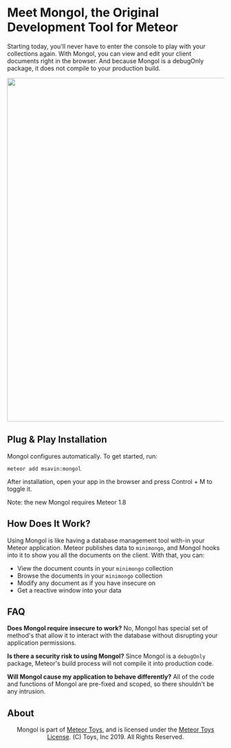 Meet Mongol, the Original Development Tool for Meteor
=====================================================

Starting today, you'll never have to enter the console to play with your collections again. With Mongol, you can view and edit your client documents right in the browser. And because Mongol is a debugOnly package, it does not compile to your production build.

<a href="http://meteor.toys"><img src="https://raw.githubusercontent.com/msavin/Mongol-meteor-explore-minimongo-devtools/master/Mongol.gif" width="1280" height="800"></a>

Plug & Play Installation
------------------------

Mongol configures automatically. To get started, run:

	meteor add msavin:mongol

After installation, open your app in the browser and press Control + M to toggle it. 

Note: the new Mongol requires Meteor 1.8

How Does It Work?
-----------------
Using Mongol is like having a database management tool with-in your Meteor application. Meteor publishes data to `minimongo`, and Mongol hooks into it to show you all the documents on the client. With that, you can: 
 - View the document counts in your `minimongo` collection
 - Browse the documents in your `minimongo` collection
 - Modify any document as if you have insecure on
 - Get a reactive window into your data

FAQ 
---
<strong>Does Mongol require insecure to work?</strong> No, Mongol has special set of method's that allow it to interact with the database without disrupting your application permissions.

<strong>Is there a security risk to using Mongol?</strong> Since Mongol is a `debugOnly` package, Meteor's build process will not compile it into production code.

<strong>Will Mongol cause my application to behave differently?</strong> All of the code and functions of Mongol are pre-fixed and scoped, so there shouldn't be any intrusion.

About
-----

<center>Mongol is part of <a href="http://meteor.toys">Meteor Toys</a>, 
	and is licensed under the <a href="https://github.com/MeteorToys/allthings/blob/master/LICENSE.md">Meteor Toys License</a>.
(C) Toys, Inc 2019. All Rights Reserved.</center>